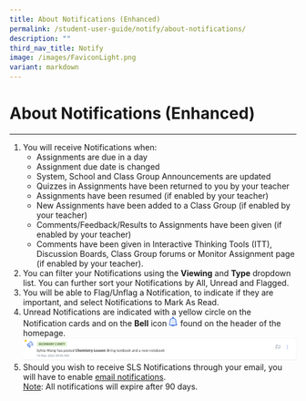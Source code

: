 ```yaml
---
title: About Notifications (Enhanced)
permalink: /student-user-guide/notify/about-notifications/
description: ""
third_nav_title: Notify
image: /images/FaviconLight.png
variant: markdown
---
```

<h1>About Notifications (Enhanced)</h1>
<hr><ol>
    <li>You will receive Notifications when:
      <ul>
        <li>Assignments are due in a day</li>
        <li>Assignment due date is changed</li>
        <li>System, School and Class Group Announcements are updated</li>
        <li>Quizzes in Assignments have been returned to you by your teacher</li>
        <li>Assignments have been resumed (if enabled by your teacher)</li>
        <li>New Assignments have been added to a Class Group (if enabled by your teacher)</li>
        <li>Comments/Feedback/Results to Assignments have been given (if enabled by your teacher)</li>
        <li>Comments have been given in Interactive Thinking Tools (ITT), Discussion Boards, Class Group forums or Monitor Assignment page (if enabled by your teacher).</li>
      </ul>
    </li>
    <li>You can filter your Notifications using the <strong>Viewing</strong> and <strong>Type</strong> dropdown list. You can further sort your Notifications by All, Unread and Flagged.</li>
    <li>You will be able to Flag/Unflag a Notification, to indicate if they are important, and select Notifications to Mark As Read.</li>
    <li>Unread Notifications are indicated with a yellow circle on the Notification&nbsp;cards&nbsp;and on the&nbsp;<strong>Bell</strong>&nbsp;icon <img style="width:1rem; display: inline;" src="/images/Icons/Bell.svg"> found on the header of the homepage. </li> <img alt="About Notifications" src="/images/1Student/N-New.png">
			<li>Should you wish to receive SLS Notifications through your email, you will have to enable <a target="_blank" href="/student-user-guide/customise/set-email-notifications/">email notifications</a>.</li>
	<u>Note</u>: All&nbsp;notifications will expire after 90 days.
    
  </ol><p></p>